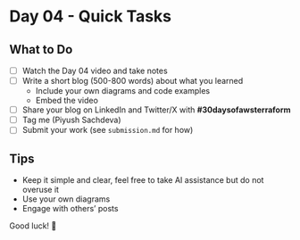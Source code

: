 # Day 04 - Quick Tasks

## What to Do

- [ ] Watch the Day 04 video and take notes
- [ ] Write a short blog (500-800 words) about what you learned
  - Include your own diagrams and code examples
  - Embed the video
- [ ] Share your blog on LinkedIn and Twitter/X with **#30daysofawsterraform**
- [ ] Tag me (Piyush Sachdeva)
- [ ] Submit your work (see `submission.md` for how)

## Tips

- Keep it simple and clear, feel free to take AI assistance but do not overuse it
- Use your own diagrams
- Engage with others’ posts

Good luck! 🚀
